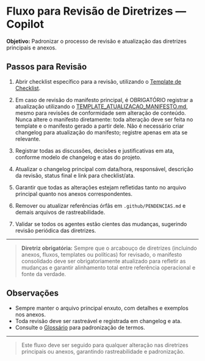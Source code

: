 # Fluxo para Revisão de Diretrizes — Copilot

**Objetivo:** Padronizar o processo de revisão e atualização das diretrizes principais e anexos.

## Passos para Revisão

1. Abrir checklist específico para a revisão, utilizando o [Template de Checklist](../TEMPLATE_CHECKLIST.md).
2. Em caso de revisão do manifesto principal, é OBRIGATÓRIO registrar a atualização utilizando o [TEMPLATE_ATUALIZACAO_MANIFESTO.md](../TEMPLATE_ATUALIZACAO_MANIFESTO.md), mesmo para revisões de conformidade sem alteração de conteúdo. Nunca altere o manifesto diretamente: toda alteração deve ser feita no template e o manifesto gerado a partir dele. Não é necessário criar changelog para atualização do manifesto; registre apenas em ata se relevante.
3. Registrar todas as discussões, decisões e justificativas em ata, conforme modelo de changelog e atas do projeto.
4. Atualizar o changelog principal com data/hora, responsável, descrição da revisão, status final e link para checklist/ata.
5. Garantir que todas as alterações estejam refletidas tanto no arquivo principal quanto nos anexos correspondentes.
6. Remover ou atualizar referências órfãs em `.github/PENDENCIAS.md` e demais arquivos de rastreabilidade.

7. Validar se todos os agentes estão cientes das mudanças, sugerindo revisão periódica das diretrizes.

---

> **Diretriz obrigatória:**
> Sempre que o arcabouço de diretrizes (incluindo anexos, fluxos, templates ou políticas) for revisado, o manifesto consolidado deve ser obrigatoriamente atualizado para refletir as mudanças e garantir alinhamento total entre referência operacional e fonte da verdade.

## Observações
- Sempre manter o arquivo principal enxuto, com detalhes e exemplos nos anexos.
- Toda revisão deve ser rastreável e registrada em changelog e ata.
- Consulte o [Glossário](./glossario.md) para padronização de termos.

---

> Este fluxo deve ser seguido para qualquer alteração nas diretrizes principais ou anexos, garantindo rastreabilidade e padronização.